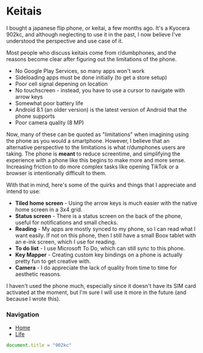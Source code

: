 # Keitais

I bought a japanese flip phone, or keitai, a few months ago. 
It's a Kyocera 902kc, and although neglecting to use it in the past, I now believe I've understood the perspective and use case of it.

Most people who discuss keitais come from r/dumbphones, and the reasons become clear after figuring out the limitations of the phone.
- No Google Play Services, so many apps won't work
- Sideloading apps must be done initially (to get a store setup)
- Poor cell signal depening on location
- No touchscreen - instead, you have to use a cursor to navigate with arrow keys
- Somewhat poor battery life
- Android 8.1 (an older version) is the latest version of Android that the phone supports
- Poor camera quality (8 MP)

Now, many of these can be quoted as "limitations" when imagining using the phone as you would a smartphone.
However, I believe that an alternative perspective to the limitations is what r/dumphones users are taking. 
The phone is **meant** to reduce screentime, and simplifying the experience with a phone like this begins to make more and more sense. 
Increasing friction to do more complex tasks like opening TikTok or a browser is intentionally difficult to them.

With that in mind, here's some of the quirks and things that I appreciate and intend to use:
- **Tiled home screen** - Using the arrow keys is much easier with the native home screen in a 3x4 grid.
- **Status screen** - There is a status screen on the back of the phone, useful for notifications and small checks.
- **Reading** - My apps are mostly synced to my phone, so I can read what I want easily. If not on this phone, then I still have a small Boox tablet with an e-ink screen, which I use for reading.
- **To do list** - I use Microsoft To Do, which can still sync to this phone.
- **Key Mapper** - Creating custom key bindings on a phone is actually pretty fun to get creative with.
- **Camera** - I do appreciate the lack of quality from time to time for aesthetic reasons.

I haven't used the phone much, especially since it doesn't have its SIM card activated at the moment, but I'm sure I will use it more in the future (and because I wrote this).


### Navigation
- [Home](/)
- [Life](/life.md)

```js
document.title = "902kc"
```
